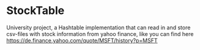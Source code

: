 # StockTable
University project, a Hashtable implementation that can read in and store csv-files with stock information from yahoo finance, like you can find here https://de.finance.yahoo.com/quote/MSFT/history?p=MSFT
